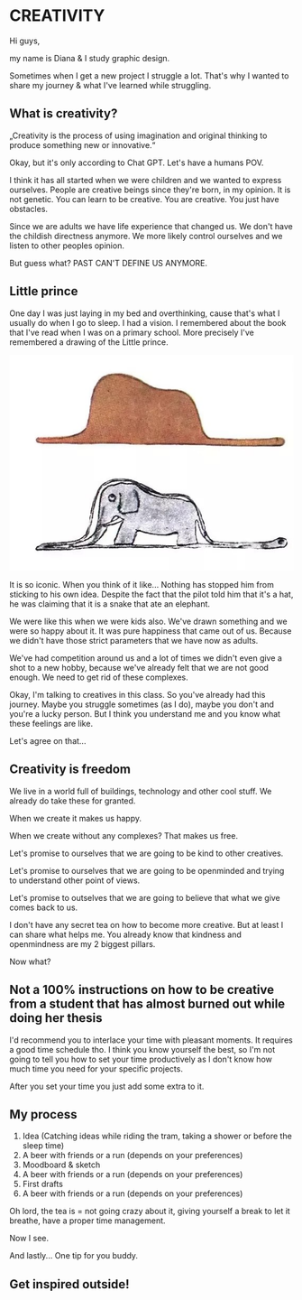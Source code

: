 # CREATIVITY

Hi guys,

my name is Diana & I study graphic design.

Sometimes when I get a new project I struggle a lot. That's why I wanted to share my journey & what I've learned while struggling.

## What is creativity?
„Creativity is the process of using imagination and original thinking to produce something new or innovative.“

Okay, but it's only according to Chat GPT. Let's have a humans POV.

I think it has all started when we were children and we wanted to express ourselves. People are creative beings since they're born, in my opinion.
It is not genetic. You can learn to be creative. You are creative. You just have obstacles.

Since we are adults we have life experience that changed us. We don't have the childish directness anymore. We more likely control ourselves and we listen to other peoples opinion.

But guess what? PAST CAN'T DEFINE US ANYMORE.

## Little prince
One day I was just laying in my bed and overthinking, cause that's what I usually do when I go to sleep. I had a vision. I remembered about the book that I've read when I was on a primary school. More precisely I've remembered a drawing of the Little prince.

![littleprince](img/drawinglittleprinceelephanthat-ezgif.com-webp-to-jpg-converter.jpg)

It is so iconic. When you think of it like... Nothing has stopped him from sticking to his own idea. Despite the fact that the pilot told him that it's a hat, he was claiming that it is a snake that ate an elephant.

We were like this when we were kids also. We've drawn something and we were so happy about it. It was pure happiness that came out of us. Because we didn't have those strict parameters that we have now as adults.

We've had competition around us and a lot of times we didn't even give a shot to a new hobby, because we've already felt that we are not good enough. We need to get rid of these complexes.

Okay, I'm talking to creatives in this class. So you've already had this journey. Maybe you struggle sometimes (as I do), maybe you don't and you're a lucky person. But I think you understand me and you know what these feelings are like.

Let's agree on that...

## Creativity is freedom
We live in a world full of buildings, technology and other cool stuff. We already do take these for granted.

When we create it makes us happy. 

When we create without any complexes? That makes us free.

Let's promise to ourselves that we are going to be kind to other creatives.

Let's promise to ourselves that we are going to be openminded and trying to understand other point of views.

Let's promise to outselves that we are going to believe that what we give comes back to us.

I don't have any secret tea on how to become more creative.
But at least I can share what helps me.
You already know that kindness and openmindness are my 2 biggest pillars.

Now what?

## Not a 100% instructions on how to be creative from a student that has almost burned out while doing her thesis
I'd recommend you to interlace your time with pleasant moments. It requires a good time schedule tho. I think you know yourself the best, so I'm not going to tell you how to set your time productively as I don't know how much time you need for your specific projects.

After you set your time you just add some extra to it.

## My process
1. Idea (Catching ideas while riding the tram, taking a shower or before the sleep time)
2. A beer with friends or a run (depends on your preferences)
3. Moodboard & sketch
4. A beer with friends or a run (depends on your preferences)
5. First drafts
6. A beer with friends or a run (depends on your preferences)

Oh lord, the tea is = not going crazy about it, giving yourself a break to let it breathe, have a proper time management.

Now I see.

And lastly... One tip for you buddy.
## Get inspired outside!
